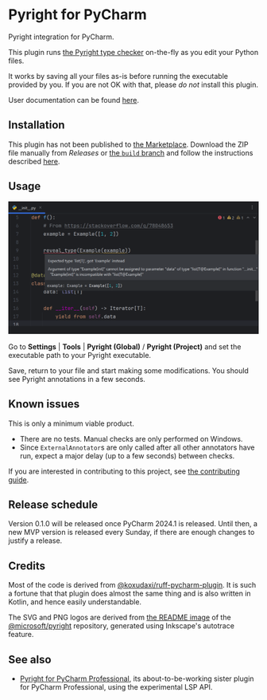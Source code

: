 # Pyright for PyCharm

<!-- Plugin description -->
Pyright integration for PyCharm.

This plugin runs [the Pyright type checker][1] on-the-fly
as you edit your Python files.

It works by saving all your files as-is before running
the executable provided by you. If you are not OK with that,
please <em>do not</em> install this plugin.

User documentation can be found [here][2].


  [1]: https://github.com/microsoft/pyright
  [2]: https://insyncwithfoo.github.io/pyright-plugin/
<!-- Plugin description end -->


## Installation

This plugin has not been published to [the Marketplace][3].
Download the ZIP file manually from <i>Releases</i> or [the `build` branch][4]
and follow the instructions described [here][5].


## Usage

![](./docs/img/demo1.png)

Go to <b>Settings</b> | <b>Tools</b> |
<b>Pyright (Global)</b> / <b>Pyright (Project)</b> and
set the executable path to your Pyright executable.

Save, return to your file and start making some modifications.
You should see Pyright annotations in a few seconds.


## Known issues

This is only a minimum viable product.

* There are no tests. Manual checks are only performed on Windows.
* Since `ExternalAnnotator`s are only called after all other annotators
  have run, expect a major delay (up to a few seconds) between checks.

If you are interested in contributing to this project,
see [the contributing guide][6].


## Release schedule

Version 0.1.0 will be released once PyCharm 2024.1 is released.
Until then, a new MVP version is released every Sunday,
if there are enough changes to justify a release.


## Credits

Most of the code is derived from [@koxudaxi/ruff-pycharm-plugin][7].
It is such a fortune that that plugin does almost the same thing
and is also written in Kotlin, and hence easily understandable.

The SVG and PNG logos are derived from [the README image][8]
of the [@microsoft/pyright][1] repository,
generated using Inkscape's autotrace feature.


## See also

* [Pyright for PyCharm Professional][9], its about-to-be-working sister plugin
  for PyCharm Professional, using the experimental LSP API.


  [3]: https://plugins.jetbrains.com/
  [4]: https://github.com/InSyncWithFoo/pyright-plugin/tree/build
  [5]: https://www.jetbrains.com/help/pycharm/managing-plugins.html#install_plugin_from_disk
  [6]: ./CONTRIBUTING.md
  [7]: https://github.com/koxudaxi/ruff-pycharm-plugin
  [8]: https://github.com/microsoft/pyright/blob/main/docs/img/PyrightLarge.png
  [9]: https://github.com/InSyncWithFoo/pyright-experimental-plugin
